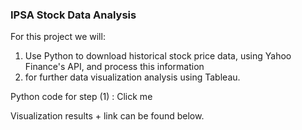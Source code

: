 ### IPSA Stock Data Analysis

For this project we will:

1. Use Python to download historical stock price data, using Yahoo Finance's API, and process this information
2. for further data visualization analysis using Tableau.

Python code for step (1) : Click me

Visualization results + link can be found below.

